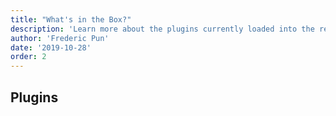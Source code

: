 ```yaml
---
title: "What's in the Box?"
description: 'Learn more about the plugins currently loaded into the repository'
author: 'Frederic Pun'
date: '2019-10-28'
order: 2
---
```


## Plugins
